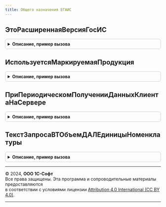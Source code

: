```yaml
---
title: Общего назначения ЕГАИС
---
```



## ЭтоРасширеннаяВерсияГосИС
<details style="margin: 1em 0; padding: 0.5em; border: 1px solid #ccc; border-radius: 6px;">

<summary style="font-weight: bold; cursor: pointer;">Описание, пример вызова</summary>

```bsl

Функция ЭтоРасширеннаяВерсияГосИС() Экспорт
```

Пример вызова
```bsl
Результат = ОбщегоНазначенияЕГАИС.ЭтоРасширеннаяВерсияГосИС() 
```
</details>

## ИспользуетсяМаркируемаяПродукция
<details style="margin: 1em 0; padding: 0.5em; border: 1px solid #ccc; border-radius: 6px;">

<summary style="font-weight: bold; cursor: pointer;">Описание, пример вызова</summary>

```bsl

Функция ИспользуетсяМаркируемаяПродукция() Экспорт
```

Пример вызова
```bsl
Результат = ОбщегоНазначенияЕГАИС.ИспользуетсяМаркируемаяПродукция() 
```
</details>

## ПриПериодическомПолученииДанныхКлиентаНаСервере
<details style="margin: 1em 0; padding: 0.5em; border: 1px solid #ccc; border-radius: 6px;">

<summary style="font-weight: bold; cursor: pointer;">Описание, пример вызова</summary>

```bsl

// см. ОбщегоНазначенияПереопределяемый.ПриПериодическомПолученииДанныхКлиентаНаСервере
Процедура ПриПериодическомПолученииДанныхКлиентаНаСервере(Параметры, Результаты) Экспорт
```

Пример вызова
```bsl
ОбщегоНазначенияЕГАИС.ПриПериодическомПолученииДанныхКлиентаНаСервере(Параметры, Результаты) 
```
</details>

## ТекстЗапросаВТОбъемДАЛЕдиницыНоменклатуры
<details style="margin: 1em 0; padding: 0.5em; border: 1px solid #ccc; border-radius: 6px;">

<summary style="font-weight: bold; cursor: pointer;">Описание, пример вызова</summary>

```bsl

//Возвращает текст запроса для формирования временной таблицы коэффициентов пересчета базовых единиц измерения
//   номенклатуры в объем ЕГАИС (декалитры).
//Временная таблица используется для пересчета учетного количества номенклатуры в объем ЕГАИС.
//
// Параметры:
//  ИмяТаблицыТовары - Строка - Имя таблицы с колонками: Номенклатура, Характеристика.
//  ИмяВременнойТаблицы - Строка - Имя результирующей временной таблицы.
//  ДобавлятьРазделитель - Булево - Признак добавления разделителя запросов.
//
// Возвращаемое значение:
//  Строка - Текст запроса.
//
Функция ТекстЗапросаВТОбъемДАЛЕдиницыНоменклатуры(ИмяТаблицыТовары = "ВТТовары", ИмяВременнойТаблицы = "ВТОбъемДАЛ", ДобавлятьРазделитель = Ложь) Экспорт
```

Пример вызова
```bsl
Результат = ОбщегоНазначенияЕГАИС.ТекстЗапросаВТОбъемДАЛЕдиницыНоменклатуры(ИмяТаблицыТовары, ИмяВременнойТаблицы, ДобавлятьРазделитель);
```
</details>

---

© 2024, **ООО 1С-Софт**  
Все права защищены. Эта программа и сопроводительные материалы предоставляются  
в соответствии с условиями лицензии [Attribution 4.0 International (CC BY 4.0)](https://creativecommons.org/licenses/by/4.0/legalcode).

---
